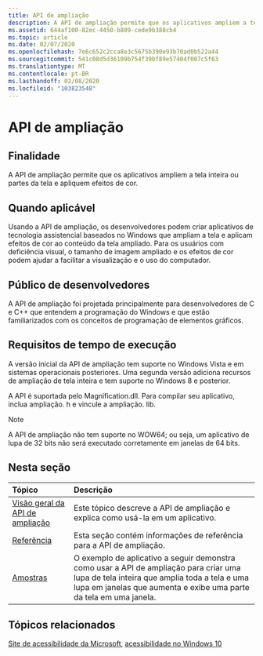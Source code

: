 ```yaml
---
title: API de ampliação
description: A API de ampliação permite que os aplicativos ampliem a tela inteira ou partes da tela e apliquem efeitos de cor.
ms.assetid: 644af100-82ec-4450-b809-cede9b388cb4
ms.topic: article
ms.date: 02/07/2020
ms.openlocfilehash: 7e6c652c2cca8e3c5675b390e93b70ad0b522a44
ms.sourcegitcommit: 541c08d5d36109b754f39bf89e57404f007c5f63
ms.translationtype: MT
ms.contentlocale: pt-BR
ms.lasthandoff: 02/08/2020
ms.locfileid: "103823548"
---
```

# <a name="magnification-api"></a>API de ampliação

## <a name="purpose"></a>Finalidade

A API de ampliação permite que os aplicativos ampliem a tela inteira ou partes da tela e apliquem efeitos de cor.

## <a name="where-applicable"></a>Quando aplicável

Usando a API de ampliação, os desenvolvedores podem criar aplicativos de tecnologia assistencial baseados no Windows que ampliam a tela e aplicam efeitos de cor ao conteúdo da tela ampliado. Para os usuários com deficiência visual, o tamanho de imagem ampliado e os efeitos de cor podem ajudar a facilitar a visualização e o uso do computador.

## <a name="developer-audience"></a>Público de desenvolvedores

A API de ampliação foi projetada principalmente para desenvolvedores de C e C++ que entendem a programação do Windows e que estão familiarizados com os conceitos de programação de elementos gráficos.

## <a name="run-time-requirements"></a>Requisitos de tempo de execução

A versão inicial da API de ampliação tem suporte no Windows Vista e em sistemas operacionais posteriores. Uma segunda versão adiciona recursos de ampliação de tela inteira e tem suporte no Windows 8 e posterior.

A API é suportada pelo Magnification.dll. Para compilar seu aplicativo, inclua ampliação. h e vincule a ampliação. lib.

> [!Note]  
> A API de ampliação não tem suporte no WOW64; ou seja, um aplicativo de lupa de 32 bits não será executado corretamente em janelas de 64 bits.

## <a name="in-this-section"></a>Nesta seção

| Tópico | Descrição |
|:---|:---|
| [Visão geral da API de ampliação](magapi-intro.md)<br/> | Este tópico descreve a API de ampliação e explica como usá-la em um aplicativo.<br/> |
| [Referência](entry-magapi-ref.md)<br/>  | Esta seção contém informações de referência para a API de ampliação.<br/>|
| [Amostras](magapi-samples-entry.md)<br/> | O exemplo de aplicativo a seguir demonstra como usar a API de ampliação para criar uma lupa de tela inteira que amplia toda a tela e uma lupa em janelas que aumenta e exibe uma parte da tela em uma janela.<br/> |

## <a name="related-topics"></a>Tópicos relacionados

[Site de acessibilidade da Microsoft](https://www.microsoft.com/accessibility/), [acessibilidade no Windows 10](/windows/apps/accessibility)
